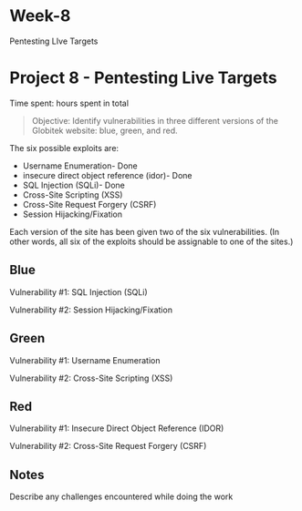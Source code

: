 # Week-8
Pentesting LIve Targets
# Project 8 - Pentesting Live Targets

Time spent:  hours spent in total

> Objective: Identify vulnerabilities in three different versions of the Globitek website: blue, green, and red.

The six possible exploits are:
* Username Enumeration- Done
* insecure direct object reference (idor)- Done
* SQL Injection (SQLi)- Done
* Cross-Site Scripting (XSS)
* Cross-Site Request Forgery (CSRF)
* Session Hijacking/Fixation

Each version of the site has been given two of the six vulnerabilities. (In other words, all six of the exploits should be assignable to one of the sites.)

## Blue

Vulnerability #1: SQL Injection (SQLi)

Vulnerability #2: Session Hijacking/Fixation


## Green

Vulnerability #1: Username Enumeration

Vulnerability #2: Cross-Site Scripting (XSS)


## Red

Vulnerability #1: Insecure Direct Object Reference (IDOR)

Vulnerability #2: Cross-Site Request Forgery (CSRF)


## Notes

Describe any challenges encountered while doing the work
